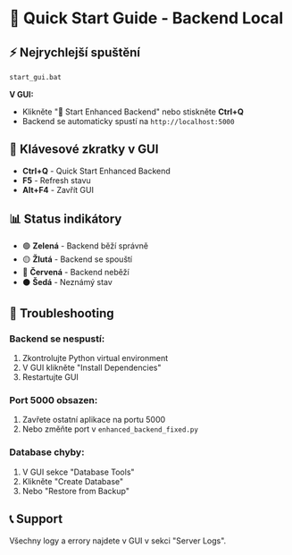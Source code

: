 # 🚀 Quick Start Guide - Backend Local

## ⚡ Nejrychlejší spuštění

```bash
start_gui.bat
```

**V GUI:**
- Klikněte "🚀 Start Enhanced Backend" nebo stiskněte **Ctrl+Q**
- Backend se automaticky spustí na `http://localhost:5000`

## 🎯 Klávesové zkratky v GUI

- **Ctrl+Q** - Quick Start Enhanced Backend
- **F5** - Refresh stavu
- **Alt+F4** - Zavřít GUI

## 📊 Status indikátory

- 🟢 **Zelená** - Backend běží správně
- 🟡 **Žlutá** - Backend se spouští
- 🔴 **Červená** - Backend neběží
- ⚫ **Šedá** - Neznámý stav

## 🔧 Troubleshooting

### Backend se nespustí:
1. Zkontrolujte Python virtual environment
2. V GUI klikněte "Install Dependencies"
3. Restartujte GUI

### Port 5000 obsazen:
1. Zavřete ostatní aplikace na portu 5000
2. Nebo změňte port v `enhanced_backend_fixed.py`

### Database chyby:
1. V GUI sekce "Database Tools"
2. Klikněte "Create Database"
3. Nebo "Restore from Backup"

## 📞 Support

Všechny logy a errory najdete v GUI v sekci "Server Logs".
